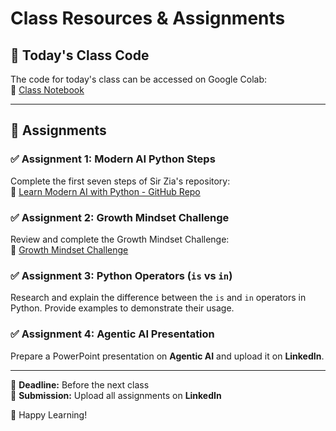 # Class Resources & Assignments

## 📌 Today's Class Code  
The code for today's class can be accessed on Google Colab:  
🔗 [Class Notebook](https://colab.research.google.com/drive/19fJt9TIgtYEACx-iK_xIqHSa-qz4V6SP?usp=sharing)  

---

## 🎯 Assignments  

### ✅ Assignment 1: Modern AI Python Steps  
Complete the first seven steps of Sir Zia's repository:  
🔗 [Learn Modern AI with Python - GitHub Repo](https://github.com/panaversity/learn-modern-ai-python/)  

### ✅ Assignment 2: Growth Mindset Challenge  
Review and complete the Growth Mindset Challenge:  
🔗 [Growth Mindset Challenge](https://github.com/panaversity/learn-modern-ai-python/blob/main/Growth_Mindset_Challenge.md)  

### ✅ Assignment 3: Python Operators (`is` vs `in`)  
Research and explain the difference between the `is` and `in` operators in Python. Provide examples to demonstrate their usage.  

### ✅ Assignment 4: Agentic AI Presentation 
Prepare a PowerPoint presentation on **Agentic AI** and upload it on **LinkedIn**.  

---

📅 **Deadline:** Before the next class  
📌 **Submission:** Upload all assignments on **LinkedIn**  

🚀 Happy Learning!  
